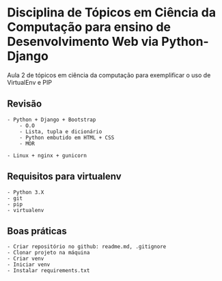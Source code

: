 # Disciplina de Tópicos em Ciência da Computação para ensino de Desenvolvimento Web via Python-Django

Aula 2 de tópicos em ciência da computação para exemplificar o uso de VirtualEnv e PIP

## Revisão
    - Python + Django + Bootstrap
        - O.O
        - Lista, tupla e dicionário
        - Python embutido em HTML + CSS
        - MOR

    - Linux + nginx + gunicorn

## Requisitos para virtualenv
    - Python 3.X
    - git
    - pip
    - virtualenv

## Boas práticas
    - Criar repositório no github: readme.md, .gitignore 
    - Clonar projeto na máquina
    - Criar venv
    - Iniciar venv
    - Instalar requirements.txt
    


    
